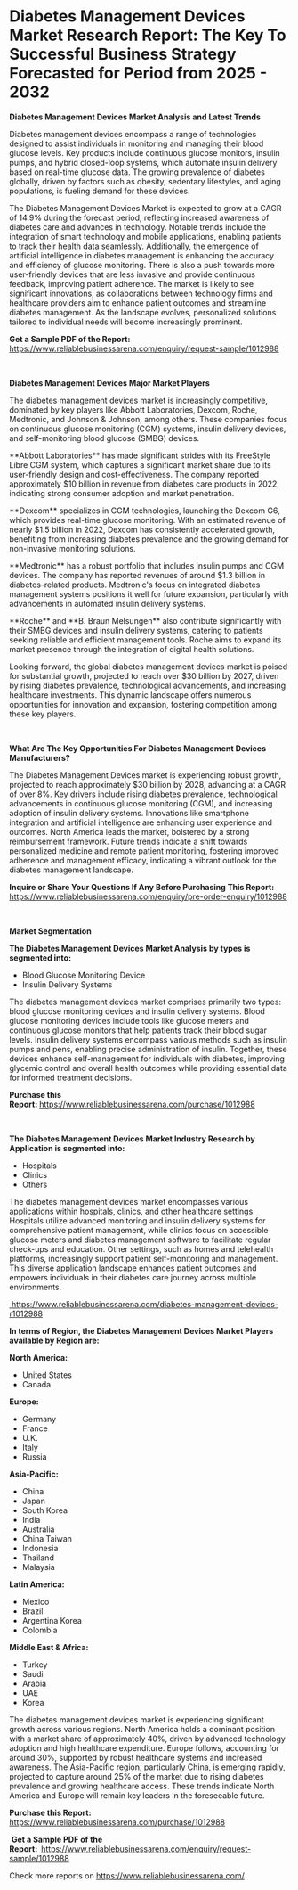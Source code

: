 <p><h1>Diabetes Management Devices Market Research Report: The Key To Successful Business Strategy Forecasted for Period from 2025 - 2032</h1></p><p><strong>Diabetes Management Devices Market Analysis and Latest Trends</strong></p>
<p><p>Diabetes management devices encompass a range of technologies designed to assist individuals in monitoring and managing their blood glucose levels. Key products include continuous glucose monitors, insulin pumps, and hybrid closed-loop systems, which automate insulin delivery based on real-time glucose data. The growing prevalence of diabetes globally, driven by factors such as obesity, sedentary lifestyles, and aging populations, is fueling demand for these devices. </p><p>The Diabetes Management Devices Market is expected to grow at a CAGR of 14.9% during the forecast period, reflecting increased awareness of diabetes care and advances in technology. Notable trends include the integration of smart technology and mobile applications, enabling patients to track their health data seamlessly. Additionally, the emergence of artificial intelligence in diabetes management is enhancing the accuracy and efficiency of glucose monitoring. There is also a push towards more user-friendly devices that are less invasive and provide continuous feedback, improving patient adherence. The market is likely to see significant innovations, as collaborations between technology firms and healthcare providers aim to enhance patient outcomes and streamline diabetes management. As the landscape evolves, personalized solutions tailored to individual needs will become increasingly prominent.</p></p>
<p><strong>Get a Sample PDF of the Report:&nbsp;</strong> <a href="https://www.reliablebusinessarena.com/enquiry/request-sample/1012988?utm_campaign=2793&utm_medium=2&utm_source=Github&utm_content=ia&utm_term=06032025&utm_id=diabetes-management-devices">https://www.reliablebusinessarena.com/enquiry/request-sample/1012988</a></p>
<p>&nbsp;</p>
<p><strong>Diabetes Management Devices Major Market Players</strong></p>
<p><p>The diabetes management devices market is increasingly competitive, dominated by key players like Abbott Laboratories, Dexcom, Roche, Medtronic, and Johnson & Johnson, among others. These companies focus on continuous glucose monitoring (CGM) systems, insulin delivery devices, and self-monitoring blood glucose (SMBG) devices.</p><p>**Abbott Laboratories** has made significant strides with its FreeStyle Libre CGM system, which captures a significant market share due to its user-friendly design and cost-effectiveness. The company reported approximately $10 billion in revenue from diabetes care products in 2022, indicating strong consumer adoption and market penetration.</p><p>**Dexcom** specializes in CGM technologies, launching the Dexcom G6, which provides real-time glucose monitoring. With an estimated revenue of nearly $1.5 billion in 2022, Dexcom has consistently accelerated growth, benefiting from increasing diabetes prevalence and the growing demand for non-invasive monitoring solutions.</p><p>**Medtronic** has a robust portfolio that includes insulin pumps and CGM devices. The company has reported revenues of around $1.3 billion in diabetes-related products. Medtronic's focus on integrated diabetes management systems positions it well for future expansion, particularly with advancements in automated insulin delivery systems.</p><p>**Roche** and **B. Braun Melsungen** also contribute significantly with their SMBG devices and insulin delivery systems, catering to patients seeking reliable and efficient management tools. Roche aims to expand its market presence through the integration of digital health solutions.</p><p>Looking forward, the global diabetes management devices market is poised for substantial growth, projected to reach over $30 billion by 2027, driven by rising diabetes prevalence, technological advancements, and increasing healthcare investments. This dynamic landscape offers numerous opportunities for innovation and expansion, fostering competition among these key players.</p></p>
<p>&nbsp;</p>
<p><strong>What Are The Key Opportunities For Diabetes Management Devices Manufacturers?</strong></p>
<p><p>The Diabetes Management Devices market is experiencing robust growth, projected to reach approximately $30 billion by 2028, advancing at a CAGR of over 8%. Key drivers include rising diabetes prevalence, technological advancements in continuous glucose monitoring (CGM), and increasing adoption of insulin delivery systems. Innovations like smartphone integration and artificial intelligence are enhancing user experience and outcomes. North America leads the market, bolstered by a strong reimbursement framework. Future trends indicate a shift towards personalized medicine and remote patient monitoring, fostering improved adherence and management efficacy, indicating a vibrant outlook for the diabetes management landscape.</p></p>
<p><strong>Inquire or Share Your Questions If Any Before Purchasing This Report:</strong> <a href="https://www.reliablebusinessarena.com/enquiry/pre-order-enquiry/1012988?utm_campaign=2793&utm_medium=2&utm_source=Github&utm_content=ia&utm_term=06032025&utm_id=diabetes-management-devices">https://www.reliablebusinessarena.com/enquiry/pre-order-enquiry/1012988</a></p>
<p>&nbsp;</p>
<p><strong>Market Segmentation</strong></p>
<p><strong>The Diabetes Management Devices Market Analysis by types is segmented into:</strong></p>
<p><ul><li>Blood Glucose Monitoring Device</li><li>Insulin Delivery Systems</li></ul></p>
<p><p>The diabetes management devices market comprises primarily two types: blood glucose monitoring devices and insulin delivery systems. Blood glucose monitoring devices include tools like glucose meters and continuous glucose monitors that help patients track their blood sugar levels. Insulin delivery systems encompass various methods such as insulin pumps and pens, enabling precise administration of insulin. Together, these devices enhance self-management for individuals with diabetes, improving glycemic control and overall health outcomes while providing essential data for informed treatment decisions.</p></p>
<p><strong>Purchase this Report:&nbsp;</strong><a href="https://www.reliablebusinessarena.com/purchase/1012988?utm_campaign=2793&utm_medium=2&utm_source=Github&utm_content=ia&utm_term=06032025&utm_id=diabetes-management-devices">https://www.reliablebusinessarena.com/purchase/1012988</a></p>
<p>&nbsp;</p>
<p><strong>The Diabetes Management Devices Market Industry Research by Application is segmented into:</strong></p>
<p><ul><li>Hospitals</li><li>Clinics</li><li>Others</li></ul></p>
<p><p>The diabetes management devices market encompasses various applications within hospitals, clinics, and other healthcare settings. Hospitals utilize advanced monitoring and insulin delivery systems for comprehensive patient management, while clinics focus on accessible glucose meters and diabetes management software to facilitate regular check-ups and education. Other settings, such as homes and telehealth platforms, increasingly support patient self-monitoring and management. This diverse application landscape enhances patient outcomes and empowers individuals in their diabetes care journey across multiple environments.</p></p>
<p><a href="https://www.reliablebusinessarena.com/diabetes-management-devices-r1012988?utm_campaign=2793&utm_medium=2&utm_source=Github&utm_content=ia&utm_term=06032025&utm_id=diabetes-management-devices">&nbsp;https://www.reliablebusinessarena.com/diabetes-management-devices-r1012988</a></p>
<p><strong>In terms of Region, the Diabetes Management Devices Market Players available by Region are:</strong></p>
<p>
    <p> <strong> North America: </strong>
        <ul>
            <li>United States</li>
            <li>Canada</li>
        </ul>
        </p> 
    <p> <strong> Europe: </strong>
        <ul>
            <li>Germany</li>
            <li>France</li>
            <li>U.K.</li>
            <li>Italy</li>
            <li>Russia</li>
        </ul>
        </p> 
    <p> <strong> Asia-Pacific: </strong>
        <ul>
            <li>China</li>
            <li>Japan</li>
            <li>South Korea</li>
            <li>India</li>
            <li>Australia</li>
            <li>China Taiwan</li>
            <li>Indonesia</li>
            <li>Thailand</li>
            <li>Malaysia</li>
        </ul>
        </p> 
    <p> <strong> Latin America: </strong>
        <ul>
            <li>Mexico</li>
            <li>Brazil</li>
            <li>Argentina Korea</li>
            <li>Colombia</li>
        </ul>
        </p> 
    <p> <strong> Middle East & Africa: </strong>
        <ul>
            <li>Turkey</li>
            <li>Saudi</li>
            <li>Arabia</li>
            <li>UAE</li>
            <li>Korea</li>
        </ul>
    </p>
    </p>
<p><p>The diabetes management devices market is experiencing significant growth across various regions. North America holds a dominant position with a market share of approximately 40%, driven by advanced technology adoption and high healthcare expenditure. Europe follows, accounting for around 30%, supported by robust healthcare systems and increased awareness. The Asia-Pacific region, particularly China, is emerging rapidly, projected to capture around 25% of the market due to rising diabetes prevalence and growing healthcare access. These trends indicate North America and Europe will remain key leaders in the foreseeable future.</p></p>
<p><strong>Purchase this Report: </strong><a href="https://www.reliablebusinessarena.com/purchase/1012988?utm_campaign=2793&utm_medium=2&utm_source=Github&utm_content=ia&utm_term=06032025&utm_id=diabetes-management-devices">https://www.reliablebusinessarena.com/purchase/1012988</a></p>
<p>&nbsp;<strong>Get a Sample PDF of the Report:&nbsp;&nbsp;</strong><a href="https://www.reliablebusinessarena.com/enquiry/request-sample/1012988?utm_campaign=2793&utm_medium=2&utm_source=Github&utm_content=ia&utm_term=06032025&utm_id=diabetes-management-devices">https://www.reliablebusinessarena.com/enquiry/request-sample/1012988</a></p>
<p><strong></strong></p>
<p>Check more reports on <a href="https://www.reliablebusinessarena.com/?utm_campaign=2793&utm_medium=2&utm_source=Github&utm_content=ia&utm_term=06032025&utm_id=diabetes-management-devices">https://www.reliablebusinessarena.com/</a></p>